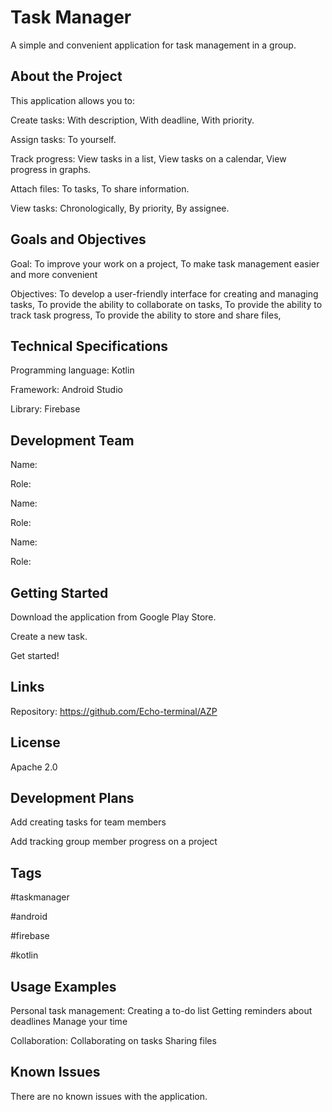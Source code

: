 # Task Manager

A simple and convenient application for task management in a group.

## About the Project

  This application allows you to:
  
  Create tasks:
    With description,
    With deadline,
    With priority.
  
  Assign tasks:
    To yourself.
  
  Track progress:
    View tasks in a list,
    View tasks on a calendar,
    View progress in graphs.
  
  Attach files:
    To tasks,
    To share information.
  
  View tasks:
    Chronologically,
    By priority,
    By assignee.

## Goals and Objectives

Goal:
  To improve your work on a project,
  To make task management easier and more convenient

Objectives:
  To develop a user-friendly interface for creating and managing tasks,
  To provide the ability to collaborate on tasks,
  To provide the ability to track task progress,
  To provide the ability to store and share files,

## Technical Specifications

  Programming language: Kotlin
  
  Framework: Android Studio
  
  Library: Firebase

## Development Team
  
  Name:
  
  Role:
  
  Name:
  
  Role:
  
  Name:
  
  Role:

## Getting Started

  Download the application from Google Play Store.
  
  Create a new task.
  
  Get started!

## Links

Repository: https://github.com/Echo-terminal/AZP

## License

Apache 2.0

## Development Plans

  Add сreating tasks for team members
  
  Add tracking group member progress on a project

## Tags

  #taskmanager
  
  #android
  
  #firebase
  
  #kotlin

## Usage Examples

  Personal task management:
    Creating a to-do list
    Getting reminders about deadlines
    Manage your time
  
  Collaboration:
    Collaborating on tasks
    Sharing files

## Known Issues

  There are no known issues with the application. 
